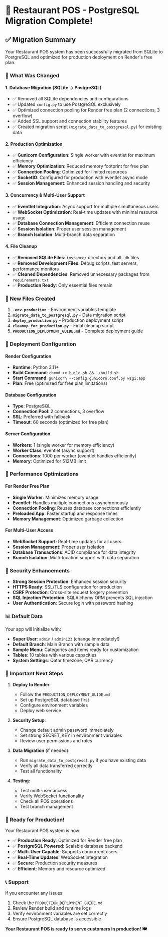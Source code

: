 # 🎉 Restaurant POS - PostgreSQL Migration Complete!

## ✅ Migration Summary

Your Restaurant POS system has been successfully migrated from SQLite to PostgreSQL and optimized for production deployment on Render's free plan.

### 🔄 What Was Changed

#### 1. **Database Migration (SQLite → PostgreSQL)**
- ✅ Removed all SQLite dependencies and configurations
- ✅ Updated `config.py` to use PostgreSQL exclusively
- ✅ Optimized connection pooling for Render free plan (2 connections, 3 overflow)
- ✅ Added SSL support and connection stability features
- ✅ Created migration script (`migrate_data_to_postgresql.py`) for existing data

#### 2. **Production Optimization**
- ✅ **Gunicorn Configuration**: Single worker with eventlet for maximum efficiency
- ✅ **Memory Optimization**: Reduced memory footprint for free plan
- ✅ **Connection Pooling**: Optimized for limited resources
- ✅ **SocketIO**: Configured for production with eventlet async mode
- ✅ **Session Management**: Enhanced session handling and security

#### 3. **Concurrency & Multi-User Support**
- ✅ **Eventlet Integration**: Async support for multiple simultaneous users
- ✅ **WebSocket Optimization**: Real-time updates with minimal resource usage
- ✅ **Database Connection Management**: Efficient connection reuse
- ✅ **Session Isolation**: Proper user session management
- ✅ **Branch Isolation**: Multi-branch data separation

#### 4. **File Cleanup**
- ✅ **Removed SQLite Files**: `instance/` directory and all `.db` files
- ✅ **Removed Development Files**: Debug scripts, test servers, performance monitors
- ✅ **Cleaned Dependencies**: Removed unnecessary packages from `requirements.txt`
- ✅ **Production Ready**: Only essential files remain

### 📁 New Files Created

1. **`.env.production`** - Environment variables template
2. **`migrate_data_to_postgresql.py`** - Data migration script
3. **`deploy_production.py`** - Production deployment script
4. **`cleanup_for_production.py`** - Final cleanup script
5. **`PRODUCTION_DEPLOYMENT_GUIDE.md`** - Complete deployment guide

### 🚀 Deployment Configuration

#### Render Configuration
- **Runtime**: Python 3.11+
- **Build Command**: `chmod +x build.sh && ./build.sh`
- **Start Command**: `gunicorn --config gunicorn.conf.py wsgi:app`
- **Plan**: Free (optimized for free plan limitations)

#### Database Configuration
- **Type**: PostgreSQL
- **Connection Pool**: 2 connections, 3 overflow
- **SSL**: Preferred with fallback
- **Timeout**: 60 seconds (optimized for free plan)

#### Server Configuration
- **Workers**: 1 (single worker for memory efficiency)
- **Worker Class**: eventlet (async support)
- **Connections**: 1000 per worker (eventlet handles efficiently)
- **Memory**: Optimized for 512MB limit

### 🎯 Performance Optimizations

#### For Render Free Plan
- **Single Worker**: Minimizes memory usage
- **Eventlet**: Handles multiple connections asynchronously
- **Connection Pooling**: Reuses database connections efficiently
- **Preloaded App**: Faster startup and response times
- **Memory Management**: Optimized garbage collection

#### For Multi-User Access
- **WebSocket Support**: Real-time updates for all users
- **Session Management**: Proper user isolation
- **Database Transactions**: ACID compliance for data integrity
- **Branch Isolation**: Multi-location support with data separation

### 🔐 Security Enhancements

- **Strong Session Protection**: Enhanced session security
- **HTTPS Ready**: SSL/TLS configuration for production
- **CSRF Protection**: Cross-site request forgery prevention
- **SQL Injection Protection**: SQLAlchemy ORM prevents SQL injection
- **User Authentication**: Secure login with password hashing

### 📊 Default Data

Your app will initialize with:
- **Super User**: `admin` / `admin123` (change immediately!)
- **Default Branch**: Main Branch with sample data
- **Sample Menu**: Categories and items ready for customization
- **Tables**: 10 tables with various capacities
- **System Settings**: Qatar timezone, QAR currency

### 🚨 Important Next Steps

1. **Deploy to Render**:
   - Follow the `PRODUCTION_DEPLOYMENT_GUIDE.md`
   - Set up PostgreSQL database first
   - Configure environment variables
   - Deploy web service

2. **Security Setup**:
   - Change default admin password immediately
   - Set strong SECRET_KEY in environment variables
   - Review user permissions and roles

3. **Data Migration** (if needed):
   - Run `migrate_data_to_postgresql.py` if you have existing data
   - Verify all data transferred correctly
   - Test all functionality

4. **Testing**:
   - Test multi-user access
   - Verify WebSocket functionality
   - Check all POS operations
   - Test branch management

### 🎉 Ready for Production!

Your Restaurant POS system is now:
- ✅ **Production Ready**: Optimized for Render free plan
- ✅ **PostgreSQL Powered**: Scalable database backend
- ✅ **Multi-User Capable**: Supports concurrent users
- ✅ **Real-Time Updates**: WebSocket integration
- ✅ **Secure**: Production security measures
- ✅ **Efficient**: Memory and resource optimized

### 📞 Support

If you encounter any issues:
1. Check the `PRODUCTION_DEPLOYMENT_GUIDE.md`
2. Review Render build and runtime logs
3. Verify environment variables are set correctly
4. Ensure PostgreSQL database is accessible

**Your Restaurant POS is ready to serve customers in production! 🍽️**
